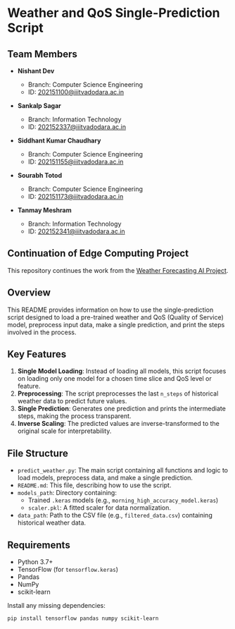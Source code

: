 # Weather and QoS Single-Prediction Script

## Team Members

- **Nishant Dev**  
  - Branch: Computer Science Engineering  
  - ID: 202151100@iiitvadodara.ac.in

- **Sankalp Sagar**  
  - Branch: Information Technology   
  - ID: 202152337@iiitvadodara.ac.in

- **Siddhant Kumar Chaudhary**  
  - Branch: Computer Science Engineering  
  - ID: 202151155@iiitvadodara.ac.in

- **Sourabh Totod**  
  - Branch: Computer Science Engineering  
  - ID: 202151173@iiitvadodara.ac.in

- **Tanmay Meshram**  
  - Branch: Information Technology  
  - ID: 202152341@iiitvadodara.ac.in
 
## Continuation of Edge Computing Project

This repository continues the work from the [Weather Forecasting AI Project](https://github.com/sid142003/weather-foreasting-AI).

## Overview

This README provides information on how to use the single-prediction script designed to load a pre-trained weather and QoS (Quality of Service) model, preprocess input data, make a single prediction, and print the steps involved in the process.

## Key Features

1. **Single Model Loading**: Instead of loading all models, this script focuses on loading only one model for a chosen time slice and QoS level or feature.
2. **Preprocessing**: The script preprocesses the last `n_steps` of historical weather data to predict future values.
3. **Single Prediction**: Generates one prediction and prints the intermediate steps, making the process transparent.
4. **Inverse Scaling**: The predicted values are inverse-transformed to the original scale for interpretability.

## File Structure

- `predict_weather.py`: The main script containing all functions and logic to load models, preprocess data, and make a single prediction.
- `README.md`: This file, describing how to use the script.
- `models_path`: Directory containing:
  - Trained `.keras` models (e.g., `morning_high_accuracy_model.keras`)
  - `scaler.pkl`: A fitted scaler for data normalization.
- `data_path`: Path to the CSV file (e.g., `filtered_data.csv`) containing historical weather data.

## Requirements

- Python 3.7+
- TensorFlow (for `tensorflow.keras`)
- Pandas
- NumPy
- scikit-learn

Install any missing dependencies:
```bash
pip install tensorflow pandas numpy scikit-learn
